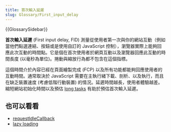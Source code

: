 ```yaml
---
title: 首次輸入延遲
slug: Glossary/First_input_delay
---
```


{{GlossarySidebar}}

**首次輸入延遲** (First input delay, FID) 測量從使用者第一次與你的網站互動（例如當他們點選連結、按鈕或是使用自訂的 JavaScript 控制），瀏覽器實際上能夠回應此次互動的時間點。它是個在首次使用者於網頁互動以及瀏覽器回應此互動的時間長度 (以毫秒為單位)。捲動與縮放行為都不包含在這個指標。

這個時間介於內容已經在頁面繪製完成 (FCP) 以及所有功能都能夠回應使用者的互動時間。通常取決於 JavaScript 需要在主執行緒下載、剖析、以及執行，而且在缺乏裝置速度 (考慮低階行動裝置) 的情況。延遲時間越長，使用者體驗越差。縮短網站初始化時間以及預估 [long tasks](/zh-TW/docs/Web/API/Long_Tasks_API) 有助於預估首次輸入延遲。

## 也可以看看

- [requestIdleCallback](/zh-TW/docs/Web/API/Window/requestIdleCallback)
- [lazy loading](/zh-TW/docs/Learn/Performance/Lazy_loading)

